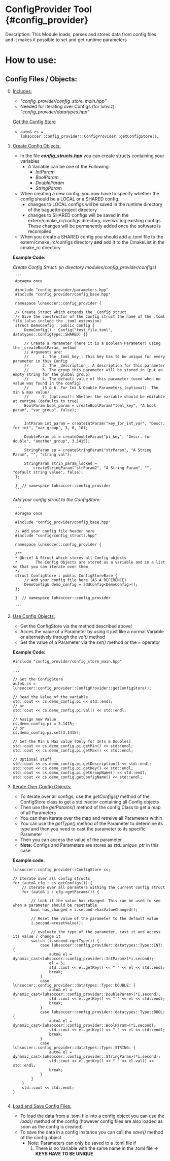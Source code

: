 # ConfigProvider Tool {#config_provider}

Description: This Module loads, parses and stores data from config files and it makes it possible to set and get runtime parameters

# How to use: 

Config Files / Objects: 
-------------------------

0. <u>Includes:</u>
    * _"config_provider/config_store_main.hpp"_
    * Needed for Iterating over Configs (for luhviz): _"config_provider/datatypes.hpp"_

    <u>Get the Config Store</u>
    * ``` auto& cs = luhsoccer::config_provider::ConfigProvider::getConfigStore(); ```


1. <u>Create Config Objects:</u>
    * In the file **_config_structs.hpp_** you can create structs containing your variables
        * A Variable can be one of the Following: 
            * _IntParam_
            * _BoolParam_
            * _DoubleParam_ 
            * _StringParam_ 
    * When creating a new config, you now have to specify whether the config should be a LOCAL or a SHARED config. 
        * changes to LOCAL configs will be saved in the runtime directory of the baguette-project directory
        * changes to SHARED configs will be saved in the extern/cmake_rc/configs directory, overwriting existing configs. These changes will be permanently added once the software is recompiled 
    * When you create a SHARED config you should add a .toml file to the extern/cmake_rc/configs directory **and** add it to the CmakeList in the cmake_rc directory

    **Example Code:** 

    _Create Config Struct: (in directory modules/config_provider/configs)_

        ```
        #pragma once

        #include "config_provider/parameters.hpp"
        #include "config_provider/config_base.hpp"

        namespace luhsoccer::config_provider {

        // Create Struct which extends the _Config struct_ 
        // Give the constructor of the Config struct the name of the .toml file (also include the .toml extension)
        struct DemoConfig : public Config {
            DemoConfig() : Config("test_file.toml", datatypes::ConfigType::SHARED) {}

            // Create a Parameter (here it is a Boolean Parameter) using the _createBoolParam_ method 
            // Arguments are: 
            //      1. The _toml_key_: This key has to be unique for every parameter in this Config
            //      2. The _description_: A description for this parameter 
            //      3. The group this parameter will be stored in (put an empty string for the global group)
            //      4. The default value of this parameter (used when no value was found in the config)
            //      (5 & 6. For Int & Double Parameters (optional): The min & max value)
            //      7. (optional): Whether the variable should be editable at runtime (defaults to true)
            BoolParam bool_param = createBoolParam("toml_key", "A bool param", "var_group", false);


            IntParam int_param = createIntParam("key_for_int_var", "Descr. for int", "var_group", 3, 0, 10);

            DoubleParam pi = createDoubleParam("pi_key", "Descr. for double", "another_group", 3.1415);

            StringParam sp = createStringParam("strParam", "A String Param", "", "string val");

            StringParam strin_param_locked =
                createStringParam("strParam2", "A String Param", "", "default string value", false);
        };

        }  // namespace luhsoccer::config_provider
        ```

    _Add your config struct to the ConfigStore:_

        ```
        #pragma once

        #include "config_provider/config_base.hpp"

        // Add your config file header here
        #include "config/config_structs.hpp"

        namespace luhsoccer::config_provider {

        /**
        * @brief A Struct which stores all Config objects
        *        The Config Objects are stored as a variable and in a list so that you can iterate over them
        */
        struct ConfigStore : public ConfigStoreBase {
            // Add your config file here (AS A REFERENCE)
            DemoConfig& demo_config = addConfig<DemoConfig>();
        };

        }  // namespace luhsoccer::config_provider

        ```


2. <u>Use Config Objects:</u>
    * Get the ConfigStore via the method described above!
    * Acces the value of a Parameter by using it just like a normal Variable or alternatively through the _val()_ method 
    * Set the value of a Parameter via the _set()_ method or the _=_ operator 

    **Example Code:**
    ```
    #include "config_provider/config_store_main.hpp"

    ...

    // Get the ConfigStore
    auto& cs = luhsoccer::config_provider::ConfigProvider::getConfigStore(); 

    // Read the Value of the variable
    std::cout << cs.demo_config.pi << std::endl;
    // or
    std::cout << cs.demo_config.pi.val() << std::endl;

    // Assign new Value
    cs.demo_config.pi = 3.1415;
    // or
    cs.demo_config.pi.set(3.1415);

    // Get the Min & Max value (Only for Ints & Doubles)
    std::cout << cs.demo_config.pi.getMin() << std::endl;
    std::cout << cs.demo_config.pi.getMax() << std::endl;

    // Optional stuff
    std::cout << cs.demo_config.pi.getDescription() << std::endl;
    std::cout << cs.demo_config.pi.getKey() << std::endl;
    std::cout << cs.demo_config.pi.getGroupName() << std::endl;
    std::cout << cs.demo_config.getConfigName() << std::endl;

    ```

3. <u>Iterate Over Config Objects:</u>
    * To iterate over all configs, use the _getConfigs()_ method of the ConfigStore class to get a std::vector containing all Config objects
    * Then use the _getParams()_ method of the config Class to get a map of all Parameters
    * You can then iterate over the map and retreive all Parameters within
    * You can use the _getType()_ method of the Parameter to determine its type and then you need to cast the parameter to its specific Parameter 
    * Then you can access the value of the parameter
    * **Note:** Configs and Parameters are stores as _std::unique_ptr_ in this case
    
    **Example code:** 
    ```
    luhsoccer::config_provider::ConfigStore cs; 

    // Iterate over all config structs
    for (auto& cfg : cs.getConfigs()) {
        // Iterate over all paramters withing the current config struct
        for (auto& i : cfg->getParams()) {

            // look if the value has changed. This can be used to see when a parameter should be resettable
            bool has_changed = i.second->hasValueChanged(); 
            
            // Reset the value of the parameter to the default value 
            i.second->resetValue(); 

            // evaluate the type of the parameter, cast it and access its value / change it
            switch (i.second->getType()) {
                case luhsoccer::config_provider::datatypes::Type::INT: {
                    auto& el = dynamic_cast<luhsoccer::config_provider::IntParam>(*i.second);
                    el = 5;
                    std::cout << el.getKey() << " " << el << std::endl;
                    break;
                }
                case luhsoccer::config_provider::datatypes::Type::DOUBLE: {
                    auto& el = dynamic_cast<luhsoccer::config_provider::DoubleParam>(*i.second);
                    std::cout << el.getKey() << " " << el << std::endl;
                    break;
                }
                case luhsoccer::config_provider::datatypes::Type::BOOL: {
                    auto& el = dynamic_cast<luhsoccer::config_provider::BoolParam>(*i.second);
                    std::cout << el.getKey() << " " << el << std::endl;
                    break;
                }
                case luhsoccer::config_provider::datatypes::Type::STRING: {
                    auto& el = dynamic_cast<luhsoccer::config_provider::StringParam>(*i.second);
                    std::cout << el.getKey() << " " << el.val() << std::endl;
                    break;
                }
            }
        }
        std::cout << std::endl;
    }


    ```


4. <u>Load and Save Config Files:</u>
    * To load the data from a .toml file into a config object you can use the _load()_ method of the config (however config files are also loaded as soon as the config is created)
    * To save the data in a config instance you can call the _save()_ method of the config object
        * Note: Parameters can only be saved to a .toml file if 
            1. There is no Variable with the same name in the .toml file -> **KEYS HAVE TO BE UNIQUE**

